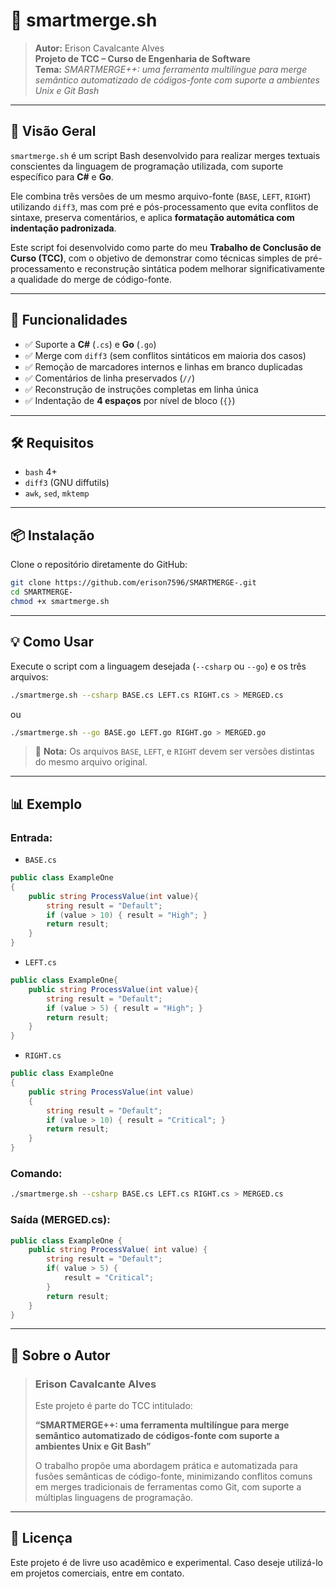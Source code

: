 # 🔀 smartmerge.sh

> **Autor:** Erison Cavalcante Alves  
> **Projeto de TCC – Curso de Engenharia de Software**  
> **Tema:** _SMARTMERGE++: uma ferramenta multilíngue para merge semântico automatizado de códigos-fonte com suporte a ambientes Unix e Git Bash_

---

## 📌 Visão Geral

`smartmerge.sh` é um script Bash desenvolvido para realizar merges textuais conscientes da linguagem de programação utilizada, com suporte específico para **C#** e **Go**.

Ele combina três versões de um mesmo arquivo-fonte (`BASE`, `LEFT`, `RIGHT`) utilizando `diff3`, mas com pré e pós-processamento que evita conflitos de sintaxe, preserva comentários, e aplica **formatação automática com indentação padronizada**.

Este script foi desenvolvido como parte do meu **Trabalho de Conclusão de Curso (TCC)**, com o objetivo de demonstrar como técnicas simples de pré-processamento e reconstrução sintática podem melhorar significativamente a qualidade do merge de código-fonte.

---

## 🚀 Funcionalidades

- ✅ Suporte a **C#** (`.cs`) e **Go** (`.go`)
- ✅ Merge com `diff3` (sem conflitos sintáticos em maioria dos casos)
- ✅ Remoção de marcadores internos e linhas em branco duplicadas
- ✅ Comentários de linha preservados (`//`)
- ✅ Reconstrução de instruções completas em linha única
- ✅ Indentação de **4 espaços** por nível de bloco (`{}`)

---

## 🛠️ Requisitos

- `bash` 4+
- `diff3` (GNU diffutils)
- `awk`, `sed`, `mktemp`

---

## 📦 Instalação

Clone o repositório diretamente do GitHub:

```bash
git clone https://github.com/erison7596/SMARTMERGE-.git
cd SMARTMERGE-
chmod +x smartmerge.sh
```

---

## 💡 Como Usar

Execute o script com a linguagem desejada (`--csharp` ou `--go`) e os três arquivos:

```bash
./smartmerge.sh --csharp BASE.cs LEFT.cs RIGHT.cs > MERGED.cs
```

ou

```bash
./smartmerge.sh --go BASE.go LEFT.go RIGHT.go > MERGED.go
```

> 📝 **Nota:** Os arquivos `BASE`, `LEFT`, e `RIGHT` devem ser versões distintas do mesmo arquivo original.

---

## 📊 Exemplo

### Entrada:

- `BASE.cs`
```csharp
public class ExampleOne
{
    public string ProcessValue(int value){
        string result = "Default";
        if (value > 10) { result = "High"; }
        return result;
    }
}
```

- `LEFT.cs`
```csharp
public class ExampleOne{
    public string ProcessValue(int value){
        string result = "Default";
        if (value > 5) { result = "High"; }
        return result;
    }
}
```

- `RIGHT.cs`
```csharp
public class ExampleOne
{
    public string ProcessValue(int value)
    {
        string result = "Default";
        if (value > 10) { result = "Critical"; }
        return result;
    }
}
```

### Comando:
```bash
./smartmerge.sh --csharp BASE.cs LEFT.cs RIGHT.cs > MERGED.cs
```

### Saída (MERGED.cs):
```csharp
public class ExampleOne {
    public string ProcessValue( int value) {
        string result = "Default";
        if( value > 5) {
            result = "Critical";
        }
        return result;
    }
}

```

---

## 📖 Sobre o Autor

> <h3>Erison Cavalcante Alves</h3>
> 
> Este projeto é parte do TCC intitulado:
> 
> **“SMARTMERGE++: uma ferramenta multilíngue para merge semântico automatizado de códigos-fonte com suporte a ambientes Unix e Git Bash”**
> 
> O trabalho propõe uma abordagem prática e automatizada para fusões semânticas de código-fonte, minimizando conflitos comuns em merges tradicionais de ferramentas como Git, com suporte a múltiplas linguagens de programação.
---

## 📜 Licença

Este projeto é de livre uso acadêmico e experimental. Caso deseje utilizá-lo em projetos comerciais, entre em contato.
